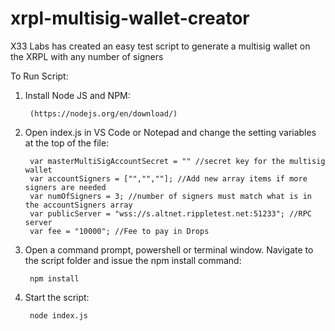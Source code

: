 # xrpl-multisig-wallet-creator

X33 Labs has created an easy test script to generate a multisig wallet on the XRPL with any number of signers

To Run Script:

1. Install Node JS and NPM:

        (https://nodejs.org/en/download/)

2. Open index.js in VS Code or Notepad and change the setting variables at the top of the file:

        var masterMultiSigAccountSecret = "" //secret key for the multisig wallet
        var accountSigners = ["","",""]; //Add new array items if more signers are needed
        var numOfSigners = 3; //number of signers must match what is in the accountSigners array
        var publicServer = "wss://s.altnet.rippletest.net:51233"; //RPC server
        var fee = "10000"; //Fee to pay in Drops

3. Open a command prompt, powershell or terminal window. Navigate to the script folder and issue the npm install command:

        npm install

3. Start the script:

        node index.js
